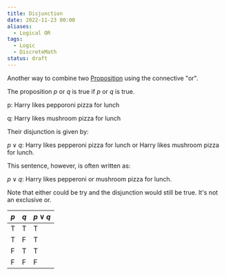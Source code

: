 ```yaml
---
title: Disjunction
date: 2022-11-23 00:00
aliases:
  - Logical OR
tags:
  - Logic
  - DiscreteMath
status: draft
---
```


Another way to combine two [Proposition](proposition.md) using the connective "or".

The proposition $p$ or $q$ is true if $p$ or $q$ is true.

p: Harry likes pepporoni pizza for lunch

q: Harry likes mushroom pizza for lunch

Their disjunction is given by:

$p \lor q$: Harry likes pepperoni pizza for lunch or Harry likes mushroom pizza for lunch.

This sentence, however, is often written as:

$p \lor q$: Harry likes pepperoni or mushroom pizza for lunch.

Note that either could be try and the disjunction would still be true. It's not an exclusive or.

| $p$   | $q$   | $p \lor q$ |
| --- | --- | ---------- |
| T   | T   | T          |
| T   | F   | T          |
| F   | T   | T          |
| F   | F   | F           |
